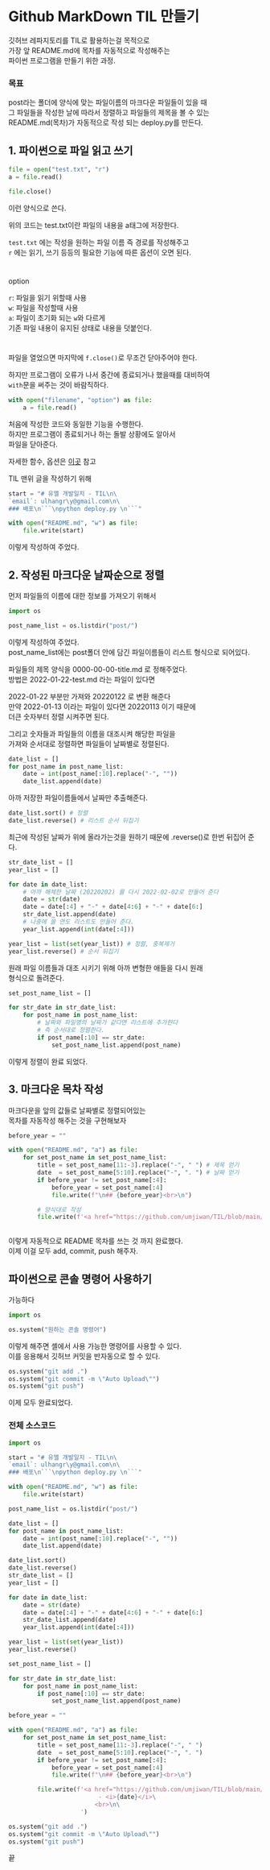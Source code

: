 # Github MarkDown TIL 만들기
깃허브 레파지토리를 TIL로 활용하는걸 목적으로<br>
가장 앞 README.md에 목차를 자동적으로 작성해주는<br>
파이썬 프로그램을 만들기 위한 과정.<br>

### 목표
post라는 폴더에 양식에 맞는 파일이름의 마크다운 파일들이 있을 때<br>
그 파일들을 작성한 날에 따라서 정렬하고 파일들의 제목을 볼 수 있는<br>
README.md(목차)가 자동적으로 작성 되는 deploy.py를 만든다.

## 1. 파이썬으로 파일 읽고 쓰기
```python
file = open("test.txt", "r")
a = file.read()

file.close()
```
이런 양식으로 쓴다.<br>

위의 코드는 test.txt이란 파일의 내용을 a태그에 저장한다.

`test.txt` 에는 작성을 원하는 파일 이름 즉 경로를 작성해주고<br>
`r` 에는 읽기, 쓰기 등등의 필요한 기능에 따른 옵션이 오면 된다.<br>

#
option<br>

`r`: 파일을 읽기 위할때 사용<br>
`w`: 파일을 작성할때 사용<br>
`a`: 파일이 초기화 되는 `w`와 다르게<br> 
기존 파일 내용이 유지된 상태로 내용을 덧붙인다.<br>
#

파일을 열었으면 마지막에 `f.close()`로 무조건 닫아주어야 한다.<br>

하지만 프로그램이 오류가 나서 중간에 종료되거나 했을때를 대비하여<br>
`with`문을 써주는 것이 바람직하다.<br>

```python
with open("filename", "option") as file:
    a = file.read()
```
처음에 작성한 코드와 동일한 기능을 수행한다.<br>
하지만 프로그램이 종료되거나 하는 돌발 상황에도 알아서<br>
파일을 닫아준다.

자세한 함수, 옵션은 <a target="_blank" href="https://wikidocs.net/26">이곳</a> 참고<br>

TIL 맨위 글을 작성하기 위해<br>
```python
start = "# 유엘 개발일지 - TIL\n\
`email`: ulhangr\y@gmail.com\n\
### 배포\n```\npython deploy.py \n```"

with open("README.md", "w") as file:
    file.write(start)
```
이렇게 작성하여 주었다.

## 2. 작성된 마크다운 날짜순으로 정렬
먼저 파일들의 이름에 대한 정보를 가져오기 위해서<br>
```python
import os

post_name_list = os.listdir("post/")
```
이렇게 작성하여 주었다.<br>
post_name_list에는 post폴더 안에 담긴 파일이름들이 리스트 형식으로 되어있다.<br>

파일들의 제목 양식을 0000-00-00-title.md 로 정해주었다.<br>
방법은 2022-01-22-test.md 라는 파일이 있다면<br>

2022-01-22 부분만 가져와 20220122 로 변환 해준다<br>
만약 2022-01-13 이라는 파일이 있다면 20220113 이기 때문에<br>
더큰 숫자부터 정렬 시켜주면 된다.<br>

그리고 숫자들과 파일들의 이름을 대조시켜 해당한 파일을<br>
가져와 순서대로 정렬하면 파일들이 날짜별로 정렬된다.<br>

```python
date_list = []
for post_name in post_name_list:
    date = int(post_name[:10].replace("-", ""))
    date_list.append(date)
```

아까 저장한 파일이름들에서 날짜만 추출해준다.<br>

```python
date_list.sort() # 정렬
date_list.reverse() # 리스트 순서 뒤집기
```
최근에 작성된 날짜가 위에 올라가는것을 원하기 때문에 .reverse()로 한번 뒤집어 준다.<br>

```python
str_date_list = []
year_list = []

for date in date_list:
    # 아까 해체한 날짜 (20220202) 를 다시 2022-02-02로 만들어 준다
    date = str(date)
    date = date[:4] + "-" + date[4:6] + "-" + date[6:]
    str_date_list.append(date)
    # 나중에 쓸 연도 리스트도 만들어 준다.
    year_list.append(int(date[:4]))

year_list = list(set(year_list)) # 정렬, 중복제거
year_list.reverse() # 순서 뒤집기
```

원래 파일 이름들과 대조 시키기 위해 아까 변형한 애들을 다시 원래<br>
형식으로 돌려준다.<br>

```python
set_post_name_list = []

for str_date in str_date_list:
    for post_name in post_name_list:
        # 날짜와 파일명의 날짜가 같다면 리스트에 추가한다
        # 즉 순서대로 정렬한다.
        if post_name[:10] == str_date: 
            set_post_name_list.append(post_name)
```
이렇게 정렬이 완료 되었다.<br>

## 3. 마크다운 목차 작성

마크다운을 앞의 값들로 날짜별로 정렬되어있는<br>
목차를 자동작성 해주는 것을 구현해보자<br>

```python
before_year = ""

with open("README.md", "a") as file:
    for set_post_name in set_post_name_list:
        title = set_post_name[11:-3].replace("-", " ") # 제목 얻기
        date  = set_post_name[5:10].replace("-", ". ") # 날짜 얻기
        if before_year != set_post_name[:4]:
            before_year = set_post_name[:4]
            file.write(f"\n## {before_year}<br>\n")

        # 양식대로 작성
        file.write(f'<a href="https://github.com/umjiwan/TIL/blob/main/post/{set_post_name}">{title}</a> - <i>{date}</i><br>\n')
        
```

이렇게 자동적으로 README 목차를 쓰는 것 까지 완료했다.<br>
이제 이걸 모두 add, commit, push 해주자.<br>

## 파이썬으로 콘솔 명령어 사용하기
가능하다
```python
import os

os.system("원하는 콘솔 명령어")
```
이렇게 해주면 셸에서 사용 가능한 명령어를 사용할 수 있다.<br>
이를 응용해서 깃허브 커밋을 반자동으로 할 수 있다.

```python
os.system("git add .")
os.system("git commit -m \"Auto Upload\"")
os.system("git push")
```

이제 모두 완료되었다.<br>

### 전체 소스코드
```python
import os

start = "# 유엘 개발일지 - TIL\n\
`email`: ulhangr\y@gmail.com\n\
### 배포\n```\npython deploy.py \n```"

with open("README.md", "w") as file:
    file.write(start)

post_name_list = os.listdir("post/")

date_list = []
for post_name in post_name_list:
    date = int(post_name[:10].replace("-", ""))
    date_list.append(date)

date_list.sort()
date_list.reverse()
str_date_list = []
year_list = []

for date in date_list:
    date = str(date)
    date = date[:4] + "-" + date[4:6] + "-" + date[6:]
    str_date_list.append(date)
    year_list.append(int(date[:4]))

year_list = list(set(year_list))
year_list.reverse()

set_post_name_list = []

for str_date in str_date_list:
    for post_name in post_name_list:
        if post_name[:10] == str_date:
            set_post_name_list.append(post_name)

before_year = ""

with open("README.md", "a") as file:
    for set_post_name in set_post_name_list:
        title = set_post_name[11:-3].replace("-", " ")
        date  = set_post_name[5:10].replace("-", ". ")
        if before_year != set_post_name[:4]:
            before_year = set_post_name[:4]
            file.write(f"\n## {before_year}<br>\n")

        file.write(f'<a href="https://github.com/umjiwan/TIL/blob/main/post/{set_post_name}">{title}</a>\
                         - <i>{date}</i>\
                        <br>\n\
                    ')

os.system("git add .")
os.system("git commit -m \"Auto Upload\"")
os.system("git push")
```

끝



